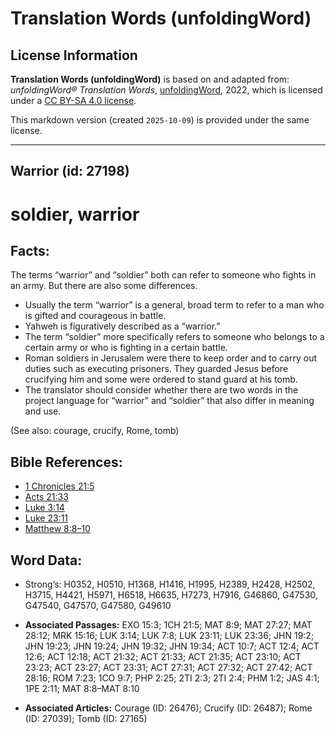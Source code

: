 # Translation Words (unfoldingWord)

## License Information

**Translation Words (unfoldingWord)** is based on and adapted from: _unfoldingWord® Translation Words_, [unfoldingWord](https://unfoldingword.org/utw), 2022, which is licensed under a [CC BY-SA 4.0 license](https://creativecommons.org/licenses/by-sa/4.0/legalcode.en).

This markdown version (created `2025-10-09`) is provided under the same license.



--------------------------------

## Warrior (id: 27198)

soldier, warrior
================

Facts:
------

The terms “warrior” and “soldier” both can refer to someone who fights in an army. But there are also some differences.

* Usually the term “warrior” is a general, broad term to refer to a man who is gifted and courageous in battle.
* Yahweh is figuratively described as a “warrior.”
* The term “soldier” more specifically refers to someone who belongs to a certain army or who is fighting in a certain battle.
* Roman soldiers in Jerusalem were there to keep order and to carry out duties such as executing prisoners. They guarded Jesus before crucifying him and some were ordered to stand guard at his tomb.
* The translator should consider whether there are two words in the project language for “warrior” and “soldier” that also differ in meaning and use.

(See also: courage, crucify, Rome, tomb)

Bible References:
-----------------

* [1 Chronicles 21:5](https://ref.ly/1Chr21:5)
* [Acts 21:33](https://ref.ly/Acts21:33)
* [Luke 3:14](https://ref.ly/Luke3:14)
* [Luke 23:11](https://ref.ly/Luke23:11)
* [Matthew 8:8–10](https://ref.ly/Matt8:8-Matt8:10)

Word Data:
----------

* Strong’s: H0352, H0510, H1368, H1416, H1995, H2389, H2428, H2502, H3715, H4421, H5971, H6518, H6635, H7273, H7916, G46860, G47530, G47540, G47570, G47580, G49610

* **Associated Passages:** EXO 15:3; 1CH 21:5; MAT 8:9; MAT 27:27; MAT 28:12; MRK 15:16; LUK 3:14; LUK 7:8; LUK 23:11; LUK 23:36; JHN 19:2; JHN 19:23; JHN 19:24; JHN 19:32; JHN 19:34; ACT 10:7; ACT 12:4; ACT 12:6; ACT 12:18; ACT 21:32; ACT 21:33; ACT 21:35; ACT 23:10; ACT 23:23; ACT 23:27; ACT 23:31; ACT 27:31; ACT 27:32; ACT 27:42; ACT 28:16; ROM 7:23; 1CO 9:7; PHP 2:25; 2TI 2:3; 2TI 2:4; PHM 1:2; JAS 4:1; 1PE 2:11; MAT 8:8–MAT 8:10
* **Associated Articles:** Courage (ID: 26476); Crucify (ID: 26487); Rome (ID: 27039); Tomb (ID: 27165)


